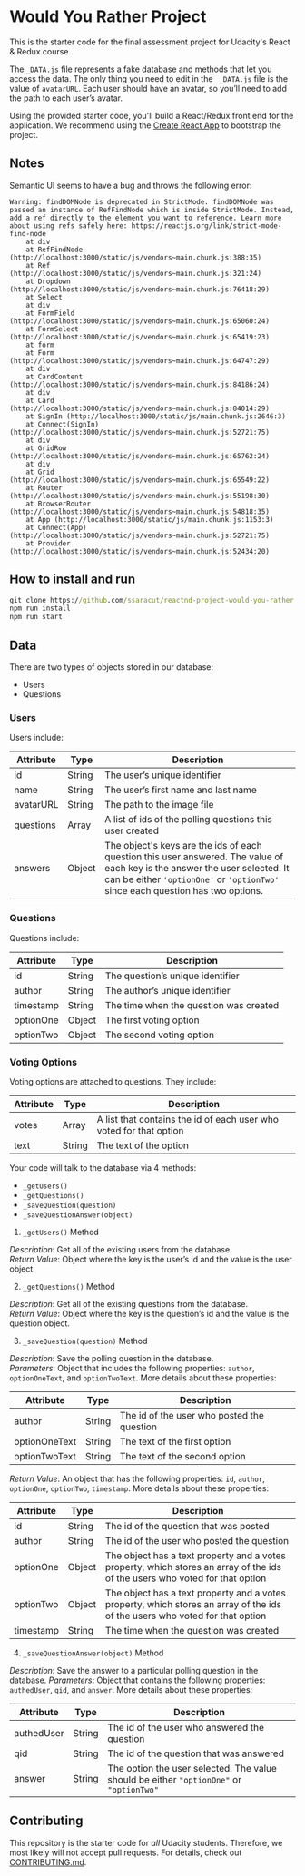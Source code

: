 # Would You Rather Project

This is the starter code for the final assessment project for Udacity's React & Redux course.

The `_DATA.js` file represents a fake database and methods that let you access the data. The only thing you need to edit in the ` _DATA.js` file is the value of `avatarURL`. Each user should have an avatar, so you’ll need to add the path to each user’s avatar.

Using the provided starter code, you'll build a React/Redux front end for the application. We recommend using the [Create React App](https://github.com/facebook/create-react-app) to bootstrap the project.

## Notes

Semantic UI seems to have a bug and throws the following error:

```
Warning: findDOMNode is deprecated in StrictMode. findDOMNode was passed an instance of RefFindNode which is inside StrictMode. Instead, add a ref directly to the element you want to reference. Learn more about using refs safely here: https://reactjs.org/link/strict-mode-find-node
    at div
    at RefFindNode (http://localhost:3000/static/js/vendors~main.chunk.js:388:35)
    at Ref (http://localhost:3000/static/js/vendors~main.chunk.js:321:24)
    at Dropdown (http://localhost:3000/static/js/vendors~main.chunk.js:76418:29)
    at Select
    at div
    at FormField (http://localhost:3000/static/js/vendors~main.chunk.js:65060:24)
    at FormSelect (http://localhost:3000/static/js/vendors~main.chunk.js:65419:23)
    at form
    at Form (http://localhost:3000/static/js/vendors~main.chunk.js:64747:29)
    at div
    at CardContent (http://localhost:3000/static/js/vendors~main.chunk.js:84186:24)
    at div
    at Card (http://localhost:3000/static/js/vendors~main.chunk.js:84014:29)
    at SignIn (http://localhost:3000/static/js/main.chunk.js:2646:3)
    at Connect(SignIn) (http://localhost:3000/static/js/vendors~main.chunk.js:52721:75)
    at div
    at GridRow (http://localhost:3000/static/js/vendors~main.chunk.js:65762:24)
    at div
    at Grid (http://localhost:3000/static/js/vendors~main.chunk.js:65549:22)
    at Router (http://localhost:3000/static/js/vendors~main.chunk.js:55198:30)
    at BrowserRouter (http://localhost:3000/static/js/vendors~main.chunk.js:54818:35)
    at App (http://localhost:3000/static/js/main.chunk.js:1153:3)
    at Connect(App) (http://localhost:3000/static/js/vendors~main.chunk.js:52721:75)
    at Provider (http://localhost:3000/static/js/vendors~main.chunk.js:52434:20)
```

## How to install and run

```cmd
git clone https://github.com/ssaracut/reactnd-project-would-you-rather.git
npm run install
npm run start
```

## Data

There are two types of objects stored in our database:

* Users
* Questions

### Users

Users include:

| Attribute    | Type             | Description           |
|-----------------|------------------|-------------------         |
| id                 | String           | The user’s unique identifier |
| name          | String           | The user’s first name  and last name     |
| avatarURL  | String           | The path to the image file |
| questions | Array | A list of ids of the polling questions this user created|
| answers      | Object         |  The object's keys are the ids of each question this user answered. The value of each key is the answer the user selected. It can be either `'optionOne'` or `'optionTwo'` since each question has two options.

### Questions

Questions include:

| Attribute | Type | Description |
|-----------------|------------------|-------------------|
| id                  | String | The question’s unique identifier |
| author        | String | The author’s unique identifier |
| timestamp | String | The time when the question was created|
| optionOne | Object | The first voting option|
| optionTwo | Object | The second voting option|

### Voting Options

Voting options are attached to questions. They include:

| Attribute | Type | Description |
|-----------------|------------------|-------------------|
| votes             | Array | A list that contains the id of each user who voted for that option|
| text                | String | The text of the option |

Your code will talk to the database via 4 methods:

* `_getUsers()`
* `_getQuestions()`
* `_saveQuestion(question)`
* `_saveQuestionAnswer(object)`

1) `_getUsers()` Method

*Description*: Get all of the existing users from the database.  
*Return Value*: Object where the key is the user’s id and the value is the user object.

2) `_getQuestions()` Method

*Description*: Get all of the existing questions from the database.  
*Return Value*: Object where the key is the question’s id and the value is the question object.

3) `_saveQuestion(question)` Method

*Description*: Save the polling question in the database.  
*Parameters*:  Object that includes the following properties: `author`, `optionOneText`, and `optionTwoText`. More details about these properties:

| Attribute | Type | Description |
|-----------------|------------------|-------------------|
| author | String | The id of the user who posted the question|
| optionOneText| String | The text of the first option |
| optionTwoText | String | The text of the second option |

*Return Value*:  An object that has the following properties: `id`, `author`, `optionOne`, `optionTwo`, `timestamp`. More details about these properties:

| Attribute | Type | Description |
|-----------------|------------------|-------------------|
| id | String | The id of the question that was posted|
| author | String | The id of the user who posted the question|
| optionOne | Object | The object has a text property and a votes property, which stores an array of the ids of the users who voted for that option|
| optionTwo | Object | The object has a text property and a votes property, which stores an array of the ids of the users who voted for that option|
|timestamp|String | The time when the question was created|

4) `_saveQuestionAnswer(object)` Method

*Description*: Save the answer to a particular polling question in the database.
*Parameters*: Object that contains the following properties: `authedUser`, `qid`, and `answer`. More details about these properties:

| Attribute | Type | Description |
|-----------------|------------------|-------------------|
| authedUser | String | The id of the user who answered the question|
| qid | String | The id of the question that was answered|
| answer | String | The option the user selected. The value should be either `"optionOne"` or `"optionTwo"`|

## Contributing

This repository is the starter code for *all* Udacity students. Therefore, we most likely will not accept pull requests. For details, check out [CONTRIBUTING.md](https://github.com/udacity/reactnd-project-would-you-rather-starter/blob/master/CONTRIBUTING.md).
